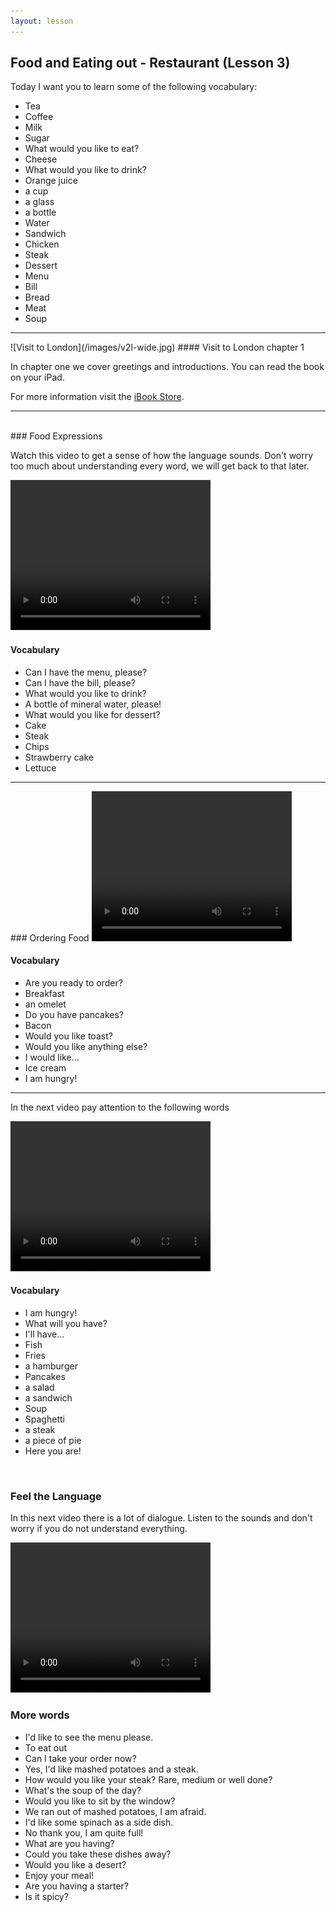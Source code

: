 ```yaml
---
layout: lesson
---
```

## Food and Eating out - Restaurant (Lesson 3)


Today I want you to learn some of the following vocabulary:

* Tea 
* Coffee 
* Milk 
* Sugar
* What would you like to eat?
* Cheese
* What would you like to drink?
* Orange juice
* a cup
* a glass
* a bottle
* Water
* Sandwich
* Chicken
* Steak
* Dessert 
* Menu
* Bill
* Bread
* Meat
* Soup




<hr>
![Visit to London](/images/v2l-wide.jpg)
#### Visit to London chapter 1

In chapter one we cover greetings and introductions. 
You can read the book on your iPad.

For more information visit the [iBook Store](https://itunes.apple.com/us/book/portuguese-for-travelers/id568515833).

<hr>

<br class="column">
### Food Expressions

Watch this video to get a sense of how the language sounds. Don't worry too much about understanding every word, we will get back to that later.


<video width="320" height="240" preload="none">
    <source type="video/youtube" type="http://www.youtube.com/watch?v=pfmqGMrcvgI" />
</video>

#### Vocabulary

* Can I have the menu, please?
* Can I have the bill, please?
* What would you like to drink?
* A bottle of mineral water, please!
* What would you like for dessert?
* Cake 
* Steak 
* Chips
* Strawberry cake 
* Lettuce


<hr>
### Ordering Food

<video width="320" height="240" preload="none">
    <source type="video/youtube" src="http://www.youtube.com/watch?v=b8xeCTDGmi8" />
</video>

#### Vocabulary

* Are you ready to order?
* Breakfast
* an omelet
* Do you have pancakes?
* Bacon
* Would you like toast?
* Would you like anything else?
* I would like...
* Ice cream
* I am hungry! 

<hr>

In the next video pay attention to the following words


<video width="320" height="240" preload="none">
    <source type="video/youtube" src="http://www.youtube.com/watch?v=USJDd2J_2yY" />
</video>

#### Vocabulary

* I am hungry! 
* What will you have?
* I'll have...
* Fish
* Fries
* a hamburger
* Pancakes
* a salad
* a sandwich
* Soup
* Spaghetti
* a steak
* a piece of pie
* Here you are!



<br class="column">

### Feel the Language

In this next video there is a lot of dialogue. 
Listen to the sounds and don't worry if you do not understand everything.

<video width="320" height="240" preload="none">
    <source type="video/youtube" src="http://www.youtube.com/watch?v=Oy--DSsdiKE" />
</video>


<br class="column">

### More words


* I'd like to see the menu please.
* To eat out 
* Can I take your order now?
* Yes, I'd like mashed potatoes and a steak.
* How would you like your steak? Rare, medium or well done?
* What's the soup of the day?
* Would you like to sit by the window?
* We ran out of mashed potatoes, I am afraid.
* I'd like some spinach as a side dish.
* No thank you, I am quite full!
* What are you having?
* Could you take these dishes away?
* Would you like a desert?
* Enjoy your meal!
* Are you having a starter?
* Is it spicy?





